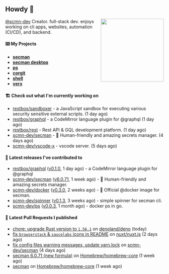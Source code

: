 ## Howdy 👋

<img align="right" src="https://github.com/abdfnx.png" width="200">

[@scmn-dev](https://github.com/scmn-dev) Creator. full-stack dev. enjoys working on cli apps, websites, automation (CI/CD), and backend.

#### ⌨️ My Projects

- [**secman**](https://github.com/scmn-dev/secman)
- [**secman desktop**](https://github.com/scmn-dev/desktop)
- [**ps**](https://github.com/scmn-dev/ps)
- [**corgit**](https://github.com/abdfnx/corgit)
- [**shell**](https://github.com/abdfnx/shell)
- [**verx**](https://github.com/abdfnx/verx)

#### 🏗️ Check out what I'm currently working on


- [restbox/sandboxer](https://github.com/restbox/sandboxer) - a JavaScript sandbox for executing various security sensitive external scripts. (1 day ago)
- [restbox/graphql](https://github.com/restbox/graphql) - a CodeMirror language plugin for @graphql (1 day ago)
- [restbox/rest](https://github.com/restbox/rest) - Rest API &amp; GQL development platform. (1 day ago)
- [scmn-dev/secman](https://github.com/scmn-dev/secman) - 👊 Human-friendly and amazing secrets manager. (4 days ago)
- [scmn-dev/vscode-x](https://github.com/scmn-dev/vscode-x) - vscode server. (5 days ago)

#### 🔭 Latest releases I've contributed to

- [restbox/graphql](https://github.com/restbox/graphql) ([v0.1.0](https://github.com/restbox/graphql/releases/tag/v0.1.0), 1 day ago) - a CodeMirror language plugin for @graphql
- [scmn-dev/secman](https://github.com/scmn-dev/secman) ([v6.0.71](https://github.com/scmn-dev/secman/releases/tag/v6.0.71), 1 week ago) - 👊 Human-friendly and amazing secrets manager.
- [scmn-dev/docker](https://github.com/scmn-dev/docker) ([v0.3.0](https://github.com/scmn-dev/docker/releases/tag/v0.3.0), 2 weeks ago) - 🐳 Official @docker image for secman.
- [scmn-dev/spinner](https://github.com/scmn-dev/spinner) ([v0.1.3](https://github.com/scmn-dev/spinner/releases/tag/v0.1.3), 3 weeks ago) - simple spinner for secman cli.
- [scmn-dev/ps](https://github.com/scmn-dev/ps) ([v0.0.3](https://github.com/scmn-dev/ps/releases/tag/v0.0.3), 1 month ago) - docker ps in go.

#### 🔨 Latest Pull Requests I published

- [chore: upgrade Rust version to `1.56.1`](https://github.com/denoland/deno/pull/12870) on [denoland/deno](https://github.com/denoland/deno) (today)
- [fix `browserstack` &amp; `saucelabs` icons in README](https://github.com/nuxt/nuxt.js/pull/10068) on [nuxt/nuxt.js](https://github.com/nuxt/nuxt.js) (2 days ago)
- [fix config files warning messages, update yarn.lock](https://github.com/scmn-dev/secman/pull/120) on [scmn-dev/secman](https://github.com/scmn-dev/secman) (4 days ago)
- [secman 6.0.71 (new formula)](https://github.com/Homebrew/homebrew-core/pull/89517) on [Homebrew/homebrew-core](https://github.com/Homebrew/homebrew-core) (1 week ago)
- [secman](https://github.com/Homebrew/homebrew-core/pull/89511) on [Homebrew/homebrew-core](https://github.com/Homebrew/homebrew-core) (1 week ago)
